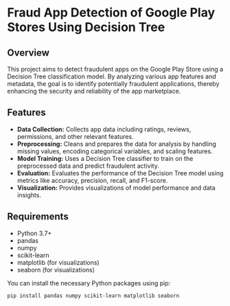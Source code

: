 # Fraud App Detection of Google Play Stores Using Decision Tree

## Overview

This project aims to detect fraudulent apps on the Google Play Store using a Decision Tree classification model. By analyzing various app features and metadata, the goal is to identify potentially fraudulent applications, thereby enhancing the security and reliability of the app marketplace.

## Features

- **Data Collection:** Collects app data including ratings, reviews, permissions, and other relevant features.
- **Preprocessing:** Cleans and prepares the data for analysis by handling missing values, encoding categorical variables, and scaling features.
- **Model Training:** Uses a Decision Tree classifier to train on the preprocessed data and predict fraudulent activity.
- **Evaluation:** Evaluates the performance of the Decision Tree model using metrics like accuracy, precision, recall, and F1-score.
- **Visualization:** Provides visualizations of model performance and data insights.

## Requirements

- Python 3.7+
- pandas
- numpy
- scikit-learn
- matplotlib (for visualizations)
- seaborn (for visualizations)

You can install the necessary Python packages using pip:

```bash
pip install pandas numpy scikit-learn matplotlib seaborn
